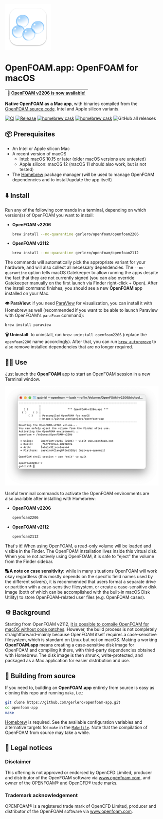 [<img src="icon.png" width="150">](#)

# **OpenFOAM.app**: OpenFOAM for macOS

| 🎉  [OpenFOAM v2206 is now available!](#%EF%B8%8F-install) |
| ---- |

**Native OpenFOAM as a Mac app**, with binaries compiled from the [OpenFOAM source code](https://develop.openfoam.com/Development/openfoam/-/blob/master/doc/Build.md). Intel and Apple silicon variants.

[![CI](https://github.com/gerlero/openfoam-app/actions/workflows/ci.yml/badge.svg)](https://github.com/gerlero/openfoam-app/actions/workflows/ci.yml) [![Release](https://github.com/gerlero/openfoam-app/actions/workflows/release.yml/badge.svg)](https://github.com/gerlero/openfoam-app/actions/workflows/release.yml) [![homebrew cask](https://img.shields.io/badge/homebrew%20cask-gerlero%2Fopenfoam%2Fopenfoam2206-informational)](https://github.com/gerlero/homebrew-openfoam) [![homebrew cask](https://img.shields.io/badge/homebrew%20cask-gerlero%2Fopenfoam%2Fopenfoam2112-informational)](https://github.com/gerlero/homebrew-openfoam) ![GitHub all releases](https://img.shields.io/github/downloads/gerlero/openfoam-app/total)

## 📦 Prerequisites

* An Intel or Apple silicon Mac
* A recent version of macOS
    * Intel: macOS 10.15 or later (older macOS versions are untested)
    * Apple silicon: macOS 12 (macOS 11 should also work, but is not tested)
* The [Homebrew](https://brew.sh) package manager (will be used to manage OpenFOAM dependencies and to install/update the app itself)

## ⬇️ Install

Run any of the following commands in a terminal, depending on which version(s) of OpenFOAM you want to install:

* **OpenFOAM v2206**

    ```sh
    brew install --no-quarantine gerlero/openfoam/openfoam2206
    ```

* **OpenFOAM v2112**

    ```sh
    brew install --no-quarantine gerlero/openfoam/openfoam2112
    ```

The commands will automatically pick the appropriate variant for your hardware, and will also collect all necessary dependencies. The ``--no-quarantine`` option tells macOS Gatekeeper to allow running the apps despite the fact that they are not currently signed (you can also override Gatekeeper manually on the first launch via Finder right-click + Open). After the install command finishes, you should see a new **OpenFOAM** app installed on your Mac.

**👁 ParaView**: if you need [ParaView](https://www.paraview.org) for visualization, you can install it with Homebrew as well (recommended if you want to be able to launch Paraview with OpenFOAM's `paraFoam` command):

```sh
brew install paraview
```

**🗑 Uninstall**: to uninstall, run `brew uninstall openfoam2206` (replace the `openfoam2206` name accordingly). After that, you can run [`brew autoremove`](https://docs.brew.sh/Manpage#autoremove---dry-run) to also remove installed dependencies that are no longer required.

## 🧑‍💻 Use

Just launch the **OpenFOAM** app to start an OpenFOAM session in a new Terminal window.

<img src="screenshot.png" width="650">

Useful terminal commands to activate the OpenFOAM environments are also available after installing with Homebrew:

* **OpenFOAM v2206**

    ```sh
    openfoam2206
    ```

* **OpenFOAM v2112**

    ```sh
    openfoam2112
    ```

That's it! When using OpenFOAM, a read-only volume will be loaded and visible in the Finder. The OpenFOAM installation lives inside this virtual disk. When you're not actively using OpenFOAM, it is safe to "eject" the volume from the Finder sidebar.

**🔠 A note on case sensitivity:** while in many situations OpenFOAM will work okay regardless (this mostly depends on the specific field names used by the different solvers), it is recommended that users format a separate drive or partition with a case-sensitive filesystem, or create a case-sensitive disk image (both of which can be accomplished with the built-in macOS Disk Utility) to store OpenFOAM-related user files (e.g. OpenFOAM cases).

## ⚙️ Background

Starting from OpenFOAM v2112, [it is possible to compile OpenFOAM for macOS without code patches](https://develop.openfoam.com/Development/openfoam/-/wikis/building#darwin-mac-os). However, the build process is not completely straightforward–mainly because OpenFOAM itself requires a case-sensitive filesystem, which is standard on Linux but not on macOS. Making a working **OpenFOAM.app** means creating a case-sensitive disk image for OpenFOAM and compiling it there, with third-party dependencies obtained with Homebrew. The disk image is then shrunk, write-protected, and packaged as a Mac application for easier distribution and use.

## 🔨 Building from source

If you need to, building an **OpenFOAM.app** entirely from source is easy as cloning this repo and running `make`, i.e.:

```sh
git clone https://github.com/gerlero/openfoam-app.git
cd openfoam-app
make
```

[Homebrew](https://brew.sh) is required. See the available configuration variables and alternative targets for `make` in the [`Makefile`](Makefile). Note that the compilation of OpenFOAM from source may take a while.

## 📄 Legal notices

### Disclaimer

This offering is not approved or endorsed by OpenCFD Limited, producer and distributor of the OpenFOAM software via www.openfoam.com, and owner of the OPENFOAM®  and OpenCFD® trade marks.

### Trademark acknowledgement

OPENFOAM® is a registered trade mark of OpenCFD Limited, producer and distributor of the OpenFOAM software via www.openfoam.com.
